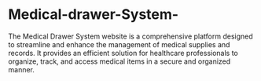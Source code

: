 # Medical-drawer-System-
The Medical Drawer System website is a comprehensive platform designed to streamline and enhance the management of medical supplies and records. It provides an efficient solution for healthcare professionals to organize, track, and access medical items in a secure and organized manner.
